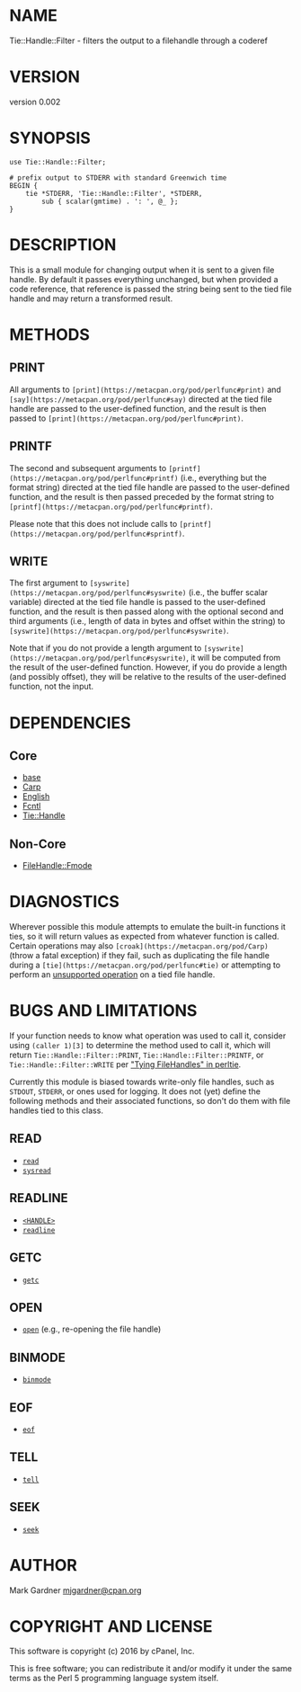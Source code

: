 # NAME

Tie::Handle::Filter - filters the output to a filehandle through a coderef

# VERSION

version 0.002

# SYNOPSIS

    use Tie::Handle::Filter;

    # prefix output to STDERR with standard Greenwich time
    BEGIN {
        tie *STDERR, 'Tie::Handle::Filter', *STDERR,
            sub { scalar(gmtime) . ': ', @_ };
    }

# DESCRIPTION

This is a small module for changing output when it is sent to a given
file handle. By default it passes everything unchanged, but when
provided a code reference, that reference is passed the string being
sent to the tied file handle and may return a transformed result.

# METHODS

## PRINT

All arguments to `[print](https://metacpan.org/pod/perlfunc#print)` and `[say](https://metacpan.org/pod/perlfunc#say)`
directed at the tied file handle are passed to the user-defined
function, and the result is then passed to ` [print](https://metacpan.org/pod/perlfunc#print) `.

## PRINTF

The second and subsequent arguments to `[printf](https://metacpan.org/pod/perlfunc#printf)`
(i.e., everything but the format string) directed at the tied file
handle are passed to the user-defined function, and the result is then
passed preceded by the format string to `[printf](https://metacpan.org/pod/perlfunc#printf)`.

Please note that this does not include calls to
`[printf](https://metacpan.org/pod/perlfunc#sprintf)`.

## WRITE

The first argument to `[syswrite](https://metacpan.org/pod/perlfunc#syswrite)` (i.e., the buffer
scalar variable) directed at the tied file handle is passed to the
user-defined function, and the result is then passed along with the
optional second and third arguments (i.e., length of data in bytes and
offset within the string) to `[syswrite](https://metacpan.org/pod/perlfunc#syswrite)`.

Note that if you do not provide a length argument to
`[syswrite](https://metacpan.org/pod/perlfunc#syswrite)`, it will be computed from the result of
the user-defined function. However, if you do provide a length (and
possibly offset), they will be relative to the results of the
user-defined function, not the input.

# DEPENDENCIES

## Core

- [base](https://metacpan.org/pod/base)
- [Carp](https://metacpan.org/pod/Carp)
- [English](https://metacpan.org/pod/English)
- [Fcntl](https://metacpan.org/pod/Fcntl)
- [Tie::Handle](https://metacpan.org/pod/Tie::Handle)

## Non-Core

- [FileHandle::Fmode](https://metacpan.org/pod/FileHandle::Fmode)

# DIAGNOSTICS

Wherever possible this module attempts to emulate the built-in functions
it ties, so it will return values as expected from whatever function is
called. Certain operations may also `[croak](https://metacpan.org/pod/Carp)` (throw a fatal
exception) if they fail, such as duplicating the file handle during a
`[tie](https://metacpan.org/pod/perlfunc#tie)` or attempting to perform an
[unsupported operation](#bugs-and-limitations) on a tied file handle.

# BUGS AND LIMITATIONS

If your function needs to know what operation was used to call it,
consider using `(caller 1)[3]` to determine the method used to call
it, which will return `Tie::Handle::Filter::PRINT`,
`Tie::Handle::Filter::PRINTF`, or `Tie::Handle::Filter::WRITE` per
["Tying FileHandles" in perltie](https://metacpan.org/pod/perltie#Tying-FileHandles).

Currently this module is biased towards write-only file handles, such as
`STDOUT`, `STDERR`, or ones used for logging. It does not (yet) define
the following methods and their associated functions, so don't do them
with file handles tied to this class.

## READ

- [`read`](https://metacpan.org/pod/perlfunc#read)
- [`sysread`](https://metacpan.org/pod/perlfunc#sysread)

## READLINE

- [`<HANDLE>`](https://metacpan.org/pod/perlop#I-O-Operators)
- [`readline`](https://metacpan.org/pod/perlfunc#readline)

## GETC

- [`getc`](https://metacpan.org/pod/perlfunc#getc)

## OPEN

- [`open`](https://metacpan.org/pod/perlfunc#open) (e.g., re-opening the file handle)

## BINMODE

- [`binmode`](https://metacpan.org/pod/perlfunc#binmode)

## EOF

- [`eof`](https://metacpan.org/pod/perlfunc#eof)

## TELL

- [`tell`](https://metacpan.org/pod/perlfunc#tell)

## SEEK

- [`seek`](https://metacpan.org/pod/perlfunc#seek)

# AUTHOR

Mark Gardner <mjgardner@cpan.org>

# COPYRIGHT AND LICENSE

This software is copyright (c) 2016 by cPanel, Inc.

This is free software; you can redistribute it and/or modify it under
the same terms as the Perl 5 programming language system itself.
